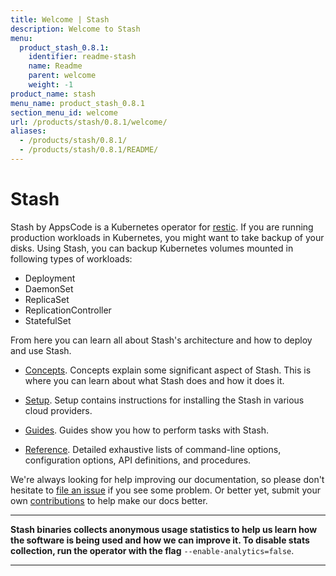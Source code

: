 ```yaml
---
title: Welcome | Stash
description: Welcome to Stash
menu:
  product_stash_0.8.1:
    identifier: readme-stash
    name: Readme
    parent: welcome
    weight: -1
product_name: stash
menu_name: product_stash_0.8.1
section_menu_id: welcome
url: /products/stash/0.8.1/welcome/
aliases:
  - /products/stash/0.8.1/
  - /products/stash/0.8.1/README/
---
```

# Stash
 Stash by AppsCode is a Kubernetes operator for [restic](https://restic.net). If you are running production workloads in Kubernetes, you might want to take backup of your disks. Using Stash, you can backup Kubernetes volumes mounted in following types of workloads:

- Deployment
- DaemonSet
- ReplicaSet
- ReplicationController
- StatefulSet

From here you can learn all about Stash's architecture and how to deploy and use Stash.

- [Concepts](/products/stash/0.8.1/concepts/). Concepts explain some significant aspect of Stash. This is where you can learn about what Stash does and how it does it.

- [Setup](/products/stash/0.8.1/setup/). Setup contains instructions for installing
  the Stash in various cloud providers.

- [Guides](/products/stash/0.8.1/guides/). Guides show you how to perform tasks with Stash.

- [Reference](/products/stash/0.8.1/reference/). Detailed exhaustive lists of
command-line options, configuration options, API definitions, and procedures.

We're always looking for help improving our documentation, so please don't hesitate to [file an issue](https://github.com/appscode/stash/issues/new) if you see some problem. Or better yet, submit your own [contributions](/products/stash/0.8.1/CONTRIBUTING) to help
make our docs better.

---

**Stash binaries collects anonymous usage statistics to help us learn how the software is being used and how we can improve it. To disable stats collection, run the operator with the flag** `--enable-analytics=false`.

---
